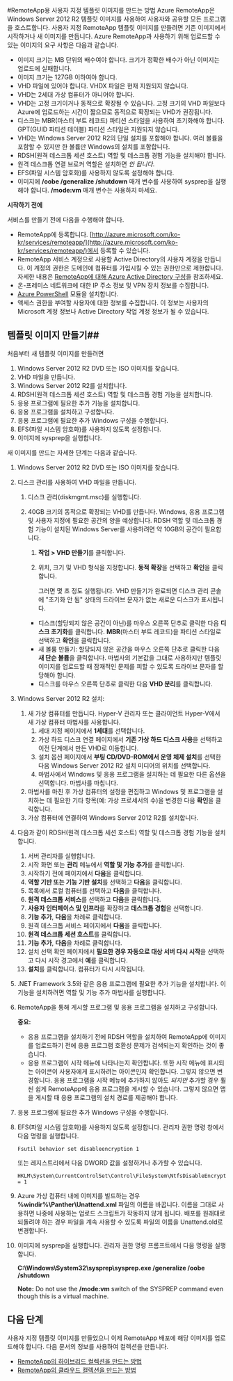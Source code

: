 ﻿<properties title="How to create a custom template image for RemoteApp" pageTitle="RemoteApp용 사용자 지정 템플릿 이미지를 만드는 방법" description="RemoteApp용 사용자 지정 템플릿 이미지를 만드는 방법에 대해 알아봅니다. 하이브리드 또는 클라우드 배포에서 이 템플릿을 사용할 수 있습니다." metaKeywords="" services="" solutions="" documentationCenter="" authors="elizapo" manager="mbaldwin" />

<tags ms.service="remoteapp" ms.workload="tbd" ms.tgt_pltfrm="na" ms.devlang="na" ms.topic="article" ms.date="12/12/2014" ms.author="elizapo" ms.manager="mbaldwin" />

#RemoteApp용 사용자 지정 템플릿 이미지를 만드는 방법
Azure RemoteApp은 Windows Server 2012 R2 템플릿 이미지를 사용하여 사용자와 공유할 모든 프로그램을 호스트합니다. 사용자 지정 RemoteApp 템플릿 이미지를 만들려면 기존 이미지에서 시작하거나 새 이미지를 만듭니다. Azure RemoteApp과 사용하기 위해 업로드할 수 있는 이미지의 요구 사항은 다음과 같습니다.


- 이미지 크기는 MB 단위의 배수여야 합니다. 크기가 정확한 배수가 아닌 이미지는 업로드에 실패합니다.
- 이미지 크기는 127GB 이하여야 합니다. 
- VHD 파일에 있어야 합니다. VHDX 파일은 현재 지원되지 않습니다.
- VHD는 2세대 가상 컴퓨터가 아니어야 합니다.
- VHD는 고정 크기이거나 동적으로 확장될 수 있습니다. 고정 크기의 VHD 파일보다 Azure에 업로드하는 시간이 짧으므로 동적으로 확장되는 VHD가 권장됩니다.
- 디스크는 MBR(마스터 부트 레코드) 파티션 스타일을 사용하여 초기화해야 합니다. GPT(GUID 파티션 테이블) 파티션 스타일은 지원되지 않습니다. 
- VHD는 Windows Server 2012 R2의 단일 설치를 포함해야 합니다. 여러 볼륨을 포함할 수 있지만 한 볼륨만 Windows의 설치를 포함합니다. 
- RDSH(원격 데스크톱 세션 호스트) 역할 및 데스크톱 경험 기능을 설치해야 합니다.
- 원격 데스크톱 연결 브로커 역할은 설치하면 *안 됩니다*.
- EFS(파일 시스템 암호화)를 사용하지 않도록 설정해야 합니다.
- 이미지에 **/oobe /generalize /shutdown** 매개 변수를 사용하여 sysprep을 실행해야 합니다. **/mode:vm** 매개 변수는 사용하지 마세요.


**시작하기 전에**

서비스를 만들기 전에 다음을 수행해야 합니다.

- RemoteApp에 등록합니다. [http://azure.microsoft.com/ko-kr/services/remoteapp/](http://azure.microsoft.com/ko-kr/services/remoteapp/)에서 등록할 수 있습니다.
- RemoteApp 서비스 계정으로 사용할 Active Directory의 사용자 계정을 만듭니다. 이 계정의 권한은 도메인에 컴퓨터를 가입시킬 수 있는 권한만으로 제한합니다. 자세한 내용은 [RemoteApp에 대해 Azure Active Directory 구성](http://azure.microsoft.com/ko-kr/documentation/articles/remoteapp-ad/)을 참조하세요.
- 온-프레미스 네트워크에 대한 IP 주소 정보 및 VPN 장치 정보를 수집합니다.
- [Azure PowerShell](http://azure.microsoft.com/ko-kr/documentation/articles/install-configure-powershell/) 모듈을 설치합니다.
- 액세스 권한을 부여할 사용자에 대한 정보를 수집합니다. 이 정보는 사용자의 Microsoft 계정 정보나 Active Directory 작업 계정 정보가 될 수 있습니다.



## **템플릿 이미지 만들기**##

처음부터 새 템플릿 이미지를 만들려면

1.	Windows Server 2012 R2 DVD 또는 ISO 이미지를 찾습니다.
2.	VHD 파일을 만듭니다.
4.	Windows Server 2012 R2를 설치합니다.
5.	RDSH(원격 데스크톱 세션 호스트) 역할 및 데스크톱 경험 기능을 설치합니다.
6.	응용 프로그램에 필요한 추가 기능을 설치합니다.
7.	응용 프로그램을 설치하고 구성합니다.
8.	응용 프로그램에 필요한 추가 Windows 구성을 수행합니다.
9.	EFS(파일 시스템 암호화)를 사용하지 않도록 설정합니다.
9.	이미지에 sysprep을 실행합니다.

새 이미지를 만드는 자세한 단계는 다음과 같습니다.

1.	Windows Server 2012 R2 DVD 또는 ISO 이미지를 찾습니다. 
2.	디스크 관리를 사용하여 VHD 파일을 만듭니다. 
	1.	디스크 관리(diskmgmt.msc)를 실행합니다. 
	2.	40GB 크기의 동적으로 확장되는 VHD를 만듭니다. Windows, 응용 프로그램 및 사용자 지정에 필요한 공간의 양을 예상합니다. RDSH 역할 및 데스크톱 경험 기능이 설치된 Windows Server를 사용하려면 약 10GB의 공간이 필요합니다.
		1.	**작업 > VHD 만들기**를 클릭합니다.
		2.	위치, 크기 및 VHD 형식을 지정합니다. **동적 확장**을 선택하고 **확인**을 클릭합니다.

			그러면 몇 초 정도 실행됩니다. VHD 만들기가 완료되면 디스크 관리 콘솔에 "초기화 안 됨" 상태의 드라이브 문자가 없는 새로운 디스크가 표시됩니다.

		- 디스크(할당되지 않은 공간이 아닌)를 마우스 오른쪽 단추로 클릭한 다음 **디스크 초기화**를 클릭합니다. **MBR**(마스터 부트 레코드)을 파티션 스타일로 선택하고 **확인**을 클릭합니다.
		- 새 볼륨 만들기: 할당되지 않은 공간을 마우스 오른쪽 단추로 클릭한 다음 **새 단순 볼륨**을 클릭합니다. 마법사의 기본값을 그대로 사용하지만 템플릿 이미지를 업로드할 때 잠재적인 문제를 피할 수 있도록 드라이브 문자를 할당해야 합니다.
		- 디스크를 마우스 오른쪽 단추로 클릭한 다음 **VHD 분리**를 클릭합니다.

			



1. Windows Server 2012 R2 설치:
	1. 새 가상 컴퓨터를 만듭니다. Hyper-V 관리자 또는 클라이언트 Hyper-V에서 새 가상 컴퓨터 마법사를 사용합니다. 
		1. 세대 지정 페이지에서 **1세대**를 선택합니다.
		2. 가상 하드 디스크 연결 페이지에서 **기존 가상 하드 디스크 사용**을 선택하고 이전 단계에서 만든 VHD로 이동합니다.
		2. 설치 옵션 페이지에서 **부팅 CD/DVD-ROM에서 운영 체제 설치**를 선택한 다음 Windows Server 2012 R2 설치 미디어의 위치를 선택합니다.
		3. 마법사에서 Windows 및 응용 프로그램을 설치하는 데 필요한 다른 옵션을 선택합니다. 마법사를 마칩니다.
	2.  마법사를 마친 후 가상 컴퓨터의 설정을 편집하고 Windows 및 프로그램을 설치하는 데 필요한 기타 항목(예: 가상 프로세서의 수)을 변경한 다음 **확인**을 클릭합니다.
	4.  가상 컴퓨터에 연결하여 Windows Server 2012 R2를 설치합니다.
1. 다음과 같이 RDSH(원격 데스크톱 세션 호스트) 역할 및 데스크톱 경험 기능을 설치합니다.
	1. 서버 관리자를 실행합니다.
	2. 시작 화면 또는 **관리** 메뉴에서 **역할 및 기능 추가**를 클릭합니다.
	3. 시작하기 전에 페이지에서 **다음**을 클릭합니다.
	4. **역할 기반 또는 기능 기반 설치**를 선택하고 **다음**을 클릭합니다.
	5. 목록에서 로컬 컴퓨터를 선택하고 **다음**을 클릭합니다.
	6. **원격 데스크톱 서비스**를 선택하고 **다음**을 클릭합니다.
	7. **사용자 인터페이스 및 인프라**를 확장하고 **데스크톱 경험**을 선택합니다.
	8. **기능 추가**, **다음**을 차례로 클릭합니다.
	9. 원격 데스크톱 서비스 페이지에서 **다음**을 클릭합니다.
	10. **원격 데스크톱 세션 호스트**를 클릭합니다.
	11. **기능 추가**, **다음**을 차례로 클릭합니다.
	12. 설치 선택 확인 페이지에서 **필요한 경우 자동으로 대상 서버 다시 시작**을 선택하고 다시 시작 경고에서 **예**를 클릭합니다.
	13. **설치**를 클릭합니다. 컴퓨터가 다시 시작됩니다.
1.	.NET Framework 3.5와 같은 응용 프로그램에 필요한 추가 기능을 설치합니다. 이 기능을 설치하려면 역할 및 기능 추가 마법사를 실행합니다.
7.	RemoteApp을 통해 게시할 프로그램 및 응용 프로그램을 설치하고 구성합니다.

 	**중요:** 


	- 응용 프로그램을 설치하기 전에 RDSH 역할을 설치하여 RemoteApp에 이미지를 업로드하기 전에 응용 프로그램 호환성 문제가 검색되는지 확인하는 것이 좋습니다.
	- 응용 프로그램이 시작 메뉴에 나타나는지 확인합니다. 또한 시작 메뉴에 표시되는 아이콘이 사용자에게 표시하려는 아이콘인지 확인합니다. 그렇지 않으면 변경합니다. 응용 프로그램을 시작 메뉴에 추가하지 않아도 *되지만* 추가할 경우 훨씬 쉽게 RemoteApp에 응용 프로그램을 게시할 수 있습니다. 그렇지 않으면 앱을 게시할 때 응용 프로그램의 설치 경로를 제공해야 합니다.

8.	응용 프로그램에 필요한 추가 Windows 구성을 수행합니다.
9.	EFS(파일 시스템 암호화)를 사용하지 않도록 설정합니다. 관리자 권한 명령 창에서 다음 명령을 실행합니다.

		Fsutil behavior set disableencryption 1

	또는 레지스트리에서 다음 DWORD 값을 설정하거나 추가할 수 있습니다. 

		HKLM\System\CurrentControlSet\Control\FileSystem\NtfsDisableEncryption = 1
9.	Azure 가상 컴퓨터 내에 이미지를 빌드하는 경우 **\%windir%\Panther\Unattend.xml** 파일의 이름을 바꿉니다. 이름을 그대로 사용하면 나중에 사용하는 업로드 스크립트가 작동하지 않게 됩니다. 배포를 원래대로 되돌려야 하는 경우 파일을 계속 사용할 수 있도록 파일의 이름을 Unattend.old로 변경합니다.
10.	이미지에 sysprep을 실행합니다. 관리자 권한 명령 프롬프트에서 다음 명령을 실행합니다. 

	**C:\Windows\System32\sysprep\sysprep.exe /generalize /oobe /shutdown**
	
	**Note:** Do not use the **/mode:vm** switch of the SYSPREP command even though this is a virtual machine. 


## 다음 단계 ##
사용자 지정 템플릿 이미지를 만들었으니 이제 RemoteApp 배포에 해당 이미지를 업로드해야 합니다. 다음 문서의 정보를 사용하여 컬렉션을 만듭니다.


- [RemoteApp의 하이브리드 컬렉션을 만드는 방법](http://azure.microsoft.com/ko-kr/documentation/articles/remoteapp-create-hybrid-deployment/) 
- [RemoteApp의 클라우드 컬렉션을 만드는 방법](http://azure.microsoft.com/ko-kr/documentation/articles/remoteapp-create-cloud-deployment/)


<!--HONumber=35.2-->
